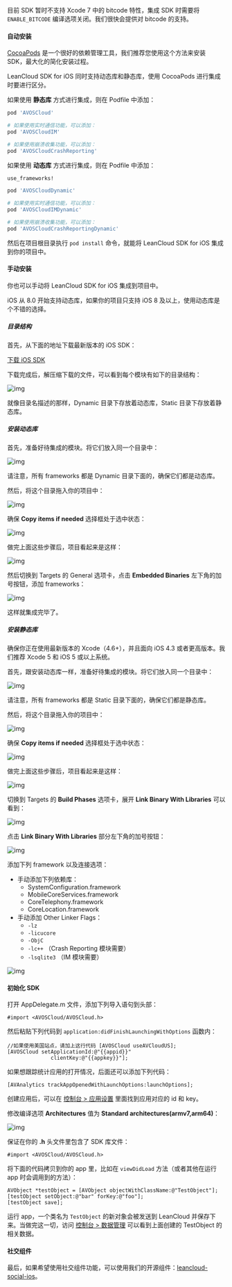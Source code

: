 目前 SDK 暂时不支持 Xcode 7 中的 bitcode 特性，集成 SDK 时需要将 `ENABLE_BITCODE` 编译选项关闭。我们很快会提供对 bitcode 的支持。

#### 自动安装

[CocoaPods](http://www.cocoapods.org) 是一个很好的依赖管理工具，我们推荐您使用这个方法来安装 SDK，最大化的简化安装过程。

LeanCloud SDK for iOS 同时支持动态库和静态库，使用 CocoaPods 进行集成时要进行区分。

如果使用 **静态库** 方式进行集成，则在 Podfile 中添加：

```ruby
pod 'AVOSCloud'

# 如果使用实时通信功能，可以添加：
pod 'AVOSCloudIM'

# 如果使用崩溃收集功能，可以添加：
pod 'AVOSCloudCrashReporting'
```

如果使用 **动态库** 方式进行集成，则在 Podfile 中添加：

```ruby
use_frameworks!

pod 'AVOSCloudDynamic'

# 如果使用实时通信功能，可以添加：
pod 'AVOSCloudIMDynamic'

# 如果使用崩溃收集功能，可以添加：
pod 'AVOSCloudCrashReportingDynamic'
```

然后在项目根目录执行 `pod install` 命令，就能将 LeanCloud SDK for iOS 集成到你的项目中。


#### 手动安装

你也可以手动将 LeanCloud SDK for iOS 集成到项目中。

iOS 从 8.0 开始支持动态库，如果你的项目只支持 iOS 8 及以上，使用动态库是个不错的选择。


##### 目录结构

首先，从下面的地址下载最新版本的 iOS SDK：

<p><a class="btn btn-default" href="sdk_down.html">下载 iOS SDK</a></p>

下载完成后，解压缩下载的文件，可以看到每个模块有如下的目录结构：

![img](images/quick_start/ios/dir_tree.png)

就像目录名描述的那样，Dynamic 目录下存放着动态库，Static 目录下存放着静态库。


##### 安装动态库

首先，准备好待集成的模块。将它们放入同一个目录中：

![img](images/quick_start/ios/all_frameworks.png)

请注意，所有 frameworks 都是 Dynamic 目录下面的，确保它们都是动态库。

然后，将这个目录拖入你的项目中：

![img](images/quick_start/ios/1.png)

确保 **Copy items if needed** 选择框处于选中状态：

![img](images/quick_start/ios/2.png)

做完上面这些步骤后，项目看起来是这样：

![img](images/quick_start/ios/3.png)

然后切换到 Targets 的 General 选项卡，点击 **Embedded Binaries** 左下角的加号按钮，添加 frameworks：

![img](images/quick_start/ios/embedded_binaries.png)

这样就集成完毕了。


##### 安装静态库

<div class="callout callout-info">确保你正在使用最新版本的 Xcode（4.6+），并且面向 iOS 4.3 或者更高版本。我们推荐 Xcode 5 和 iOS 5 或以上系统。</div>

首先，跟安装动态库一样，准备好待集成的模块。将它们放入同一个目录中：

![img](images/quick_start/ios/all_frameworks.png)

请注意，所有 frameworks 都是 Static 目录下面的，确保它们都是静态库。

然后，将这个目录拖入你的项目中：

![img](images/quick_start/ios/1.png)

确保 **Copy items if needed** 选择框处于选中状态：

![img](images/quick_start/ios/2.png)

做完上面这些步骤后，项目看起来是这样：

![img](images/quick_start/ios/3.png)

切换到 Targets 的 **Build Phases** 选项卡，展开 **Link Binary With Libraries** 可以看到：

![img](images/quick_start/ios/4.png)

点击 **Link Binary With Libraries** 部分左下角的加号按钮：

![img](images/quick_start/ios/6.png)

添加下列 framework 以及连接选项：

* 手动添加下列依赖库：
  * SystemConfiguration.framework
  * MobileCoreServices.framework
  * CoreTelephony.framework
  * CoreLocation.framework
* 手动添加 Other Linker Flags：
  * `-lz`
  * `-licucore`
  * `-ObjC`
  * `-lc++` （Crash Reporting 模块需要）
  * `-lsqlite3` （IM 模块需要）

![img](images/quick_start/ios/all_load.png)

#### 初始化 SDK

打开 AppDelegate.m 文件，添加下列导入语句到头部：

```
#import <AVOSCloud/AVOSCloud.h>
```

然后粘贴下列代码到 `application:didFinishLaunchingWithOptions` 函数内：

```
//如果使用美国站点，请加上这行代码 [AVOSCloud useAVCloudUS];
[AVOSCloud setApplicationId:@"{{appid}}"
              clientKey:@"{{appkey}}"];
```

如果想跟踪统计应用的打开情况，后面还可以添加下列代码：

```
[AVAnalytics trackAppOpenedWithLaunchOptions:launchOptions];
```

创建应用后，可以在 [控制台 > 应用设置](/app.html?appid={{appid}}#/key) 里面找到应用对应的 id 和 key。

修改编译选项 **Architectures** 值为 **Standard architectures(armv7,arm64)**：

![img](images/quick_start/ios/arm64.png)

保证在你的 **.h** 头文件里包含了 SDK 库文件：

```
#import <AVOSCloud/AVOSCloud.h>
```

将下面的代码拷贝到你的 app 里，比如在 `viewDidLoad` 方法（或者其他在运行 app 时会调用到的方法）：

```
AVObject *testObject = [AVObject objectWithClassName:@"TestObject"];
[testObject setObject:@"bar" forKey:@"foo"];
[testObject save];
```

运行 app，一个类名为 `TestObject` 的新对象会被发送到 LeanCloud 并保存下来。当做完这一切，访问 [控制台 > 数据管理](/data.html?appid={{appid}}#/TestObject) 可以看到上面创建的 TestObject 的相关数据。


#### 社交组件

最后，如果希望使用社交组件功能，可以使用我们的开源组件：[leancloud-social-ios](https://github.com/leancloud/leancloud-social-ios)。
